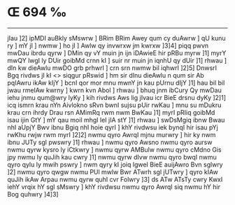# Œ 694 ‰
---
jIau ]2] ipMDI auBkly sMswrw ] BRim BRim Awey qum cy duAwrw ] qU kunu ry
] mY jI ] nwmw ] ho jI ] Awlw qy invwrxw jm kwrxw ]3]4] piqq
pwvn mwDau ibrdu qyrw ] DMin qy vY muin jn ijn iDAwieE hir pRBu myrw
]1] myrY mwQY lwgI ly DUir goibMd crnn kI ] suir nr muin jn iqnhU qy
dUir ]1] rhwau ] dIn kw dieAwlu mwDO grb prhwrI ] crn srn nwmw
bil iqhwrI ]2]5]
DnwsrI Bgq rivdws jI kI
<> siqgur pRswid ]
hm sir dInu dieAwlu n qum sir Ab pqIAwru ikAw kIjY ] bcnI qor mor
mnu mwnY jn kau pUrnu dIjY ]1] hau bil bil jwau rmeIAw kwrny ] kwrn
kvn Abol ] rhwau ] bhuq jnm ibCury Qy mwDau iehu jnmu qum@wry lyKy ]
kih rivdws Aws lig jIvau icr BieE drsnu dyKy ]2]1] icq ismrn
krau nYn Aivlokno sRvn bwnI sujsu pUir rwKau ] mnu su mDukru krau crn
ihrdy Drau rsn AMimRq rwm nwm BwKau ]1] myrI pRIiq goibMd isau ijin
GtY ] mY qau moil mhgI leI jIA stY ]1] rhwau ] swDsMgiq ibnw Bwau
nhI aUpjY Bwv ibnu Bgiq nhI hoie qyrI ] khY rivdwsu iek bynqI hir
isau pYj rwKhu rwjw rwm myrI ]2]2] nwmu qyro AwrqI mjnu murwry ] hir
ky nwm ibnu JUTy sgl pwswry ]1] rhwau ] nwmu qyro Awsno nwmu qyro aursw
nwmu qyrw kysro ly iCtkwry ] nwmu qyrw AMBulw nwmu qyro cMdno Gis jpy nwmu
ly quJih kau cwry ]1] nwmu qyrw dIvw nwmu qyro bwqI nwmu qyro qylu ly mwih
pswry ] nwm qyry kI joiq lgweI BieE auijAwro Bvn sglwry ]2] nwmu
qyro qwgw nwmu PUl mwlw Bwr ATwrh sgl jUTwry ] qyro kIAw quJih ikAw
Arpau nwmu qyrw quhI cvr Folwry ]3] ds ATw ATsTy cwry KwxI iehY
vrqix hY sgl sMswry ] khY rivdwsu nwmu qyro AwrqI siq nwmu hY hir Bog
quhwry ]4]3]
####
